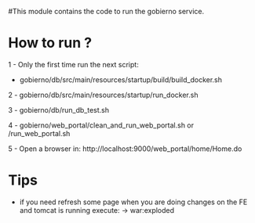 #This module contains the code to run the gobierno service.


# How to run ?

1 - Only the first time run the next script:
- gobierno/db/src/main/resources/startup/build/build_docker.sh

2 - gobierno/db/src/main/resources/startup/run_docker.sh

3 - gobierno/db/run_db_test.sh 

4 - gobierno/web_portal/clean_and_run_web_portal.sh or /run_web_portal.sh 

5 - Open a browser in: http://localhost:9000/web_portal/home/Home.do

# Tips

- if you need refresh some page when you are doing changes on the FE and tomcat is running execute:
    -> war:exploded
